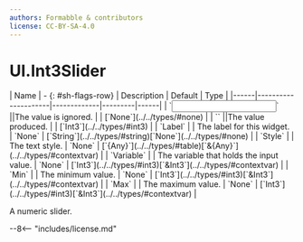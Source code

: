 ```yaml
---
authors: Formabble & contributors
license: CC-BY-SA-4.0
---
```



# UI.Int3Slider

<div class="sh-parameters" markdown="1">
| Name | - {: #sh-flags-row} | Description | Default | Type |
|------|---------------------|-------------|---------|------|
| `<input>` ||The value is ignored. | | [`None`](../../types/#none) |
| `<output>` ||The value produced. | | [`Int3`](../../types/#int3) |
| `Label` |  | The label for this widget. | `None` | [`String`](../../types/#string)[`None`](../../types/#none) |
| `Style` |  | The text style. | `None` | [`{Any}`](../../types/#table)[`&{Any}`](../../types/#contextvar) |
| `Variable` |  | The variable that holds the input value. | `None` | [`Int3`](../../types/#int3)[`&Int3`](../../types/#contextvar) |
| `Min` |  | The minimum value. | `None` | [`Int3`](../../types/#int3)[`&Int3`](../../types/#contextvar) |
| `Max` |  | The maximum value. | `None` | [`Int3`](../../types/#int3)[`&Int3`](../../types/#contextvar) |

</div>

A numeric slider.

--8<-- "includes/license.md"

